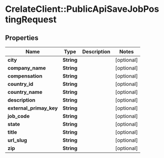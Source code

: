 # CrelateClient::PublicApiSaveJobPostingRequest

## Properties
Name | Type | Description | Notes
------------ | ------------- | ------------- | -------------
**city** | **String** |  | [optional] 
**company_name** | **String** |  | [optional] 
**compensation** | **String** |  | [optional] 
**country_id** | **String** |  | [optional] 
**country_name** | **String** |  | [optional] 
**description** | **String** |  | [optional] 
**external_primay_key** | **String** |  | [optional] 
**job_code** | **String** |  | [optional] 
**state** | **String** |  | [optional] 
**title** | **String** |  | [optional] 
**url_slug** | **String** |  | [optional] 
**zip** | **String** |  | [optional] 


